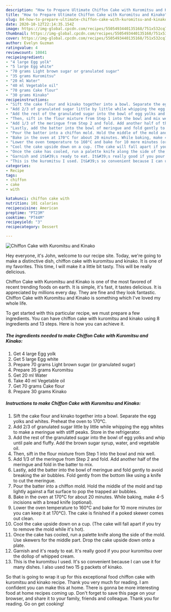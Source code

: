 ```yaml
---
description: "How to Prepare Ultimate Chiffon Cake with Kuromitsu and Kinako"
title: "How to Prepare Ultimate Chiffon Cake with Kuromitsu and Kinako"
slug: 84-how-to-prepare-ultimate-chiffon-cake-with-kuromitsu-and-kinako
date: 2020-10-12T22:14:35.154Z
image: https://img-global.cpcdn.com/recipes/5505493440135168/751x532cq70/chiffon-cake-with-kuromitsu-and-kinako-recipe-main-photo.jpg
thumbnail: https://img-global.cpcdn.com/recipes/5505493440135168/751x532cq70/chiffon-cake-with-kuromitsu-and-kinako-recipe-main-photo.jpg
cover: https://img-global.cpcdn.com/recipes/5505493440135168/751x532cq70/chiffon-cake-with-kuromitsu-and-kinako-recipe-main-photo.jpg
author: Evelyn Guzman
ratingvalue: 4
reviewcount: 10841
recipeingredient:
- "4 large Egg yolk"
- "5 large Egg white"
- "70 grams Light brown sugar or granulated sugar"
- "35 grams Kuromitsu"
- "20 ml Water"
- "40 ml Vegetable oil"
- "70 grams Cake flour"
- "30 grams Kinako"
recipeinstructions:
- "Sift the cake flour and kinako together into a bowl. Separate the egg yolks and whites. Preheat the oven to 170°C."
- "Add 2/3 of granulated sugar little by little while whipping the egg whites to make a meringue with stiff peaks. Store in the refrigerator."
- "Add the rest of the granulated sugar into the bowl of egg yolks and whip until pale and fluffy. Add the brown sugar syrup, water, and vegetable oil."
- "Then, sift in the flour mixture from Step 1 into the bowl and mix well."
- "Add 1/3 of the meringue from Step 2 and fold. Add another half of the meringue and fold in the batter to mix."
- "Lastly, add the batter into the bowl of meringue and fold gently to avoid breaking the air bubbles. Fold gently from the bottom like using a knife to cut the meringue."
- "Pour the batter into a chiffon mold. Hold the middle of the mold and tap lightly against a flat surface to pop the trapped air bubbles."
- "Bake in the oven at 170°C for about 20 minutes. While baking, make 4-5 incisions with a bread knife (optional)."
- "Lower the oven temperature to 160°C and bake for 10 more minutes (or you can keep it at 170°C). The cake is finished if a poked skewer comes out clean."
- "Cool the cake upside down on a cup. (The cake will fall apart if you try to remove the mold while it&#39;s hot)."
- "Once the cake has cooled, run a palette knife along the side of the mold. Use skewers for the middle part. Drop the cake upside down onto a plate."
- "Garnish and it&#39;s ready to eat. It&#39;s really good if you pour kuromitsu over the dollop of whipped cream."
- "This is the kuromitsu I used. It&#39;s so convenient because I can use it for many dishes. I also used two 15 g packets of kinako."
categories:
- Recipe
tags:
- chiffon
- cake
- with

katakunci: chiffon cake with 
nutrition: 101 calories
recipecuisine: American
preptime: "PT23M"
cooktime: "PT44M"
recipeyield: "3"
recipecategory: Dessert

---
```



![Chiffon Cake with Kuromitsu and Kinako](https://img-global.cpcdn.com/recipes/5505493440135168/751x532cq70/chiffon-cake-with-kuromitsu-and-kinako-recipe-main-photo.jpg)

Hey everyone, it's John, welcome to our recipe site. Today, we're going to make a distinctive dish, chiffon cake with kuromitsu and kinako. It is one of my favorites. This time, I will make it a little bit tasty. This will be really delicious.



Chiffon Cake with Kuromitsu and Kinako is one of the most favored of recent trending foods on earth. It is simple, it's fast, it tastes delicious. It is appreciated by millions every day. They are fine and they look fantastic. Chiffon Cake with Kuromitsu and Kinako is something which I've loved my whole life.


To get started with this particular recipe, we must prepare a few ingredients. You can have chiffon cake with kuromitsu and kinako using 8 ingredients and 13 steps. Here is how you can achieve it.

<!--inarticleads1-->

##### The ingredients needed to make Chiffon Cake with Kuromitsu and Kinako:

1. Get 4 large Egg yolk
1. Get 5 large Egg white
1. Prepare 70 grams Light brown sugar (or granulated sugar)
1. Prepare 35 grams Kuromitsu
1. Get 20 ml Water
1. Take 40 ml Vegetable oil
1. Get 70 grams Cake flour
1. Prepare 30 grams Kinako




<!--inarticleads2-->

##### Instructions to make Chiffon Cake with Kuromitsu and Kinako:

1. Sift the cake flour and kinako together into a bowl. Separate the egg yolks and whites. Preheat the oven to 170°C.
1. Add 2/3 of granulated sugar little by little while whipping the egg whites to make a meringue with stiff peaks. Store in the refrigerator.
1. Add the rest of the granulated sugar into the bowl of egg yolks and whip until pale and fluffy. Add the brown sugar syrup, water, and vegetable oil.
1. Then, sift in the flour mixture from Step 1 into the bowl and mix well.
1. Add 1/3 of the meringue from Step 2 and fold. Add another half of the meringue and fold in the batter to mix.
1. Lastly, add the batter into the bowl of meringue and fold gently to avoid breaking the air bubbles. Fold gently from the bottom like using a knife to cut the meringue.
1. Pour the batter into a chiffon mold. Hold the middle of the mold and tap lightly against a flat surface to pop the trapped air bubbles.
1. Bake in the oven at 170°C for about 20 minutes. While baking, make 4-5 incisions with a bread knife (optional).
1. Lower the oven temperature to 160°C and bake for 10 more minutes (or you can keep it at 170°C). The cake is finished if a poked skewer comes out clean.
1. Cool the cake upside down on a cup. (The cake will fall apart if you try to remove the mold while it&#39;s hot).
1. Once the cake has cooled, run a palette knife along the side of the mold. Use skewers for the middle part. Drop the cake upside down onto a plate.
1. Garnish and it&#39;s ready to eat. It&#39;s really good if you pour kuromitsu over the dollop of whipped cream.
1. This is the kuromitsu I used. It&#39;s so convenient because I can use it for many dishes. I also used two 15 g packets of kinako.




So that is going to wrap it up for this exceptional food chiffon cake with kuromitsu and kinako recipe. Thank you very much for reading. I am confident you can make this at home. There is gonna be more interesting food at home recipes coming up. Don't forget to save this page on your browser, and share it to your family, friends and colleague. Thank you for reading. Go on get cooking!
